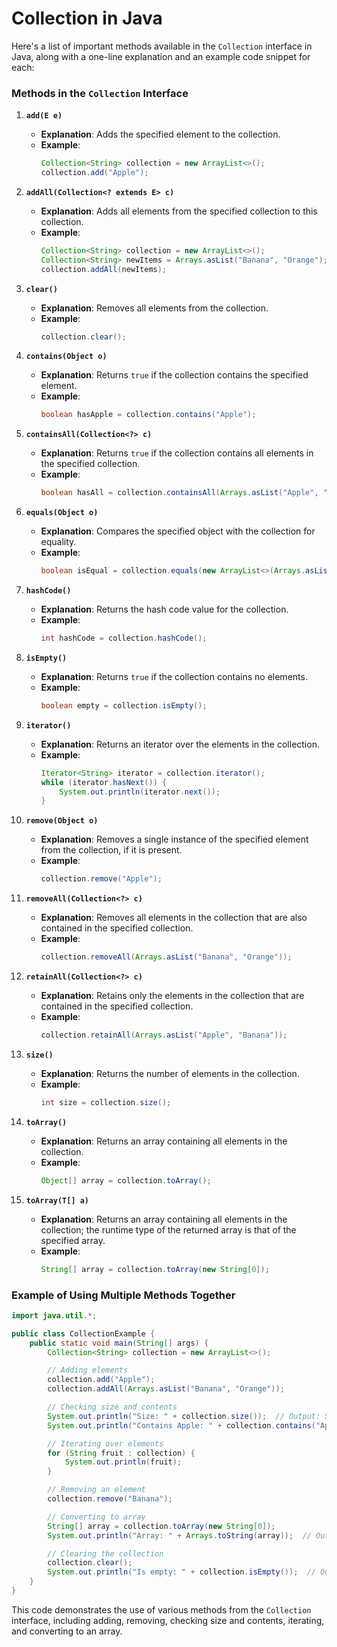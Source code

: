 # Collection in Java

Here's a list of important methods available in the `Collection` interface in Java, along with a one-line explanation and an example code snippet for each:

### Methods in the `Collection` Interface

1. **`add(E e)`**

   - **Explanation**: Adds the specified element to the collection.
   - **Example**:
     ```java
     Collection<String> collection = new ArrayList<>();
     collection.add("Apple");
     ```

2. **`addAll(Collection<? extends E> c)`**

   - **Explanation**: Adds all elements from the specified collection to this collection.
   - **Example**:
     ```java
     Collection<String> collection = new ArrayList<>();
     Collection<String> newItems = Arrays.asList("Banana", "Orange");
     collection.addAll(newItems);
     ```

3. **`clear()`**

   - **Explanation**: Removes all elements from the collection.
   - **Example**:
     ```java
     collection.clear();
     ```

4. **`contains(Object o)`**

   - **Explanation**: Returns `true` if the collection contains the specified element.
   - **Example**:
     ```java
     boolean hasApple = collection.contains("Apple");
     ```

5. **`containsAll(Collection<?> c)`**

   - **Explanation**: Returns `true` if the collection contains all elements in the specified collection.
   - **Example**:
     ```java
     boolean hasAll = collection.containsAll(Arrays.asList("Apple", "Banana"));
     ```

6. **`equals(Object o)`**

   - **Explanation**: Compares the specified object with the collection for equality.
   - **Example**:
     ```java
     boolean isEqual = collection.equals(new ArrayList<>(Arrays.asList("Apple", "Banana")));
     ```

7. **`hashCode()`**

   - **Explanation**: Returns the hash code value for the collection.
   - **Example**:
     ```java
     int hashCode = collection.hashCode();
     ```

8. **`isEmpty()`**

   - **Explanation**: Returns `true` if the collection contains no elements.
   - **Example**:
     ```java
     boolean empty = collection.isEmpty();
     ```

9. **`iterator()`**

   - **Explanation**: Returns an iterator over the elements in the collection.
   - **Example**:
     ```java
     Iterator<String> iterator = collection.iterator();
     while (iterator.hasNext()) {
         System.out.println(iterator.next());
     }
     ```

10. **`remove(Object o)`**

    - **Explanation**: Removes a single instance of the specified element from the collection, if it is present.
    - **Example**:
      ```java
      collection.remove("Apple");
      ```

11. **`removeAll(Collection<?> c)`**

    - **Explanation**: Removes all elements in the collection that are also contained in the specified collection.
    - **Example**:
      ```java
      collection.removeAll(Arrays.asList("Banana", "Orange"));
      ```

12. **`retainAll(Collection<?> c)`**

    - **Explanation**: Retains only the elements in the collection that are contained in the specified collection.
    - **Example**:
      ```java
      collection.retainAll(Arrays.asList("Apple", "Banana"));
      ```

13. **`size()`**

    - **Explanation**: Returns the number of elements in the collection.
    - **Example**:
      ```java
      int size = collection.size();
      ```

14. **`toArray()`**

    - **Explanation**: Returns an array containing all elements in the collection.
    - **Example**:
      ```java
      Object[] array = collection.toArray();
      ```

15. **`toArray(T[] a)`**
    - **Explanation**: Returns an array containing all elements in the collection; the runtime type of the returned array is that of the specified array.
    - **Example**:
      ```java
      String[] array = collection.toArray(new String[0]);
      ```

### Example of Using Multiple Methods Together

```java
import java.util.*;

public class CollectionExample {
    public static void main(String[] args) {
        Collection<String> collection = new ArrayList<>();

        // Adding elements
        collection.add("Apple");
        collection.addAll(Arrays.asList("Banana", "Orange"));

        // Checking size and contents
        System.out.println("Size: " + collection.size());  // Output: Size: 3
        System.out.println("Contains Apple: " + collection.contains("Apple"));  // Output: Contains Apple: true

        // Iterating over elements
        for (String fruit : collection) {
            System.out.println(fruit);
        }

        // Removing an element
        collection.remove("Banana");

        // Converting to array
        String[] array = collection.toArray(new String[0]);
        System.out.println("Array: " + Arrays.toString(array));  // Output: Array: [Apple, Orange]

        // Clearing the collection
        collection.clear();
        System.out.println("Is empty: " + collection.isEmpty());  // Output: Is empty: true
    }
}
```

This code demonstrates the use of various methods from the `Collection` interface, including adding, removing, checking size and contents, iterating, and converting to an array.
